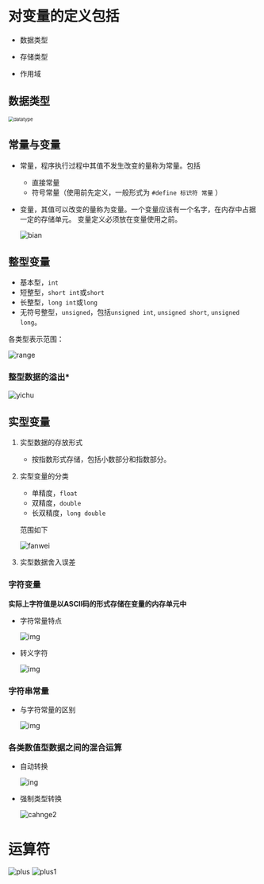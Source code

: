 # 对变量的定义包括

- 数据类型

- 存储类型

- 作用域

## 数据类型 

<img src="pictures\datatype.png" alt="datatype" style="zoom: 67%;" />

## 常量与变量

- 常量，程序执行过程中其值不发生改变的量称为常量。包括

  - 直接常量
  - 符号常量（使用前先定义，一般形式为 `#define 标识符 常量` ）

- 变量，其值可以改变的量称为变量。一个变量应该有一个名字，在内存中占据一定的存储单元。 变量定义必须放在变量使用之前。

  ![bian](pictures\bian.png)

## 整型变量

- 基本型，`int`
- 短整型，`short int`或`short`
- 长整型，`long int`或`long`
- 无符号整型，`unsigned`，包括`unsigned int`, `unsigned short`, `unsigned long`。

各类型表示范围：

![range](pictures\range.png)

### 整型数据的溢出*

![yichu](pictures\yichu.png)



## 实型变量

1. 实型数据的存放形式

   - 按指数形式存储，包括小数部分和指数部分。

2. 实型变量的分类

   - 单精度，`float`
   - 双精度，`double`
   - 长双精度，`long double`

   范围如下

   ![fanwei](pictures\fanwei.png)

3. 实型数据舍入误差

### 字符变量

**实际上字符值是以ASCII码的形式存储在变量的内存单元中**

- 字符常量特点

  ![img](pictures\changliang.png)

- 转义字符

  ![img](pictures\zy.png)

### 字符串常量

- 与字符常量的区别

  ![img](pictures\zfc.png)
  
### 各类数值型数据之间的混合运算

- 自动转换

  ![ing](pictures\change.png)
  
- 强制类型转换

  ![cahnge2](pictures\change2.png)

# 运算符

![plus](pictures\plus.png)
![plus1](pictures\plus1.png)

